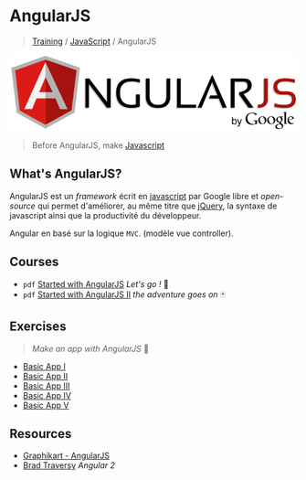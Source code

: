 # AngularJS

> [Training](https://github.com/simplonco/training/) / [JavaScript](https://github.com/simplonco/js-training/) / AngularJS

![](logo-angular.png)

> Before AngularJS, make [Javascript](https://github.com/simplonco/js-training/)

## What's AngularJS?

AngularJS est un _framework_ écrit en [javascript](https://github.com/simplonco/js-training) par Google libre et _open-source_ qui permet d'améliorer, au même titre que [jQuery](https://github.com/simplonco/jquery-training), la syntaxe de javascript ainsi que la productivité du développeur. 

Angular en basé sur la logique `MVC`. (modèle vue controller).

## Courses

* `pdf` [Started with AngularJS](https://github.com/simplonco/angular-training/blob/master/training/Tutoriel-AngularJS-Design-Pattern-MVC.pdf) _Let's go !_ :space_invader:
* `pdf` [Started with AngularJS II](https://github.com/simplonco/angular-training/blob/master/training/Tutoriel-AngularJS-Partie-2.pdf) _the adventure goes on_ :black_joker:

## Exercises

>  _Make an app with AngularJS_ :game_die:

* [Basic App I](https://github.com/simplonco/angular-workshop)
* [Basic App II](https://github.com/simplonco/angular-workshop/blob/master/chapitre-1.md)
* [Basic App III](https://github.com/simplonco/angular-workshop/blob/master/chapitre-2.md)
* [Basic App IV](https://github.com/simplonco/angular-workshop/blob/master/chapitre-2.5.md)
* [Basic App V](https://github.com/simplonco/angular-workshop/blob/master/chapitre-3.md)

## Resources

* [Graphikart - AngularJS](https://www.youtube.com/playlist?list=PLjwdMgw5TTLUDlJyx4yIPQjoI-w-7Zs1r)
* [Brad Traversy](https://www.youtube.com/playlist?list=PLillGF-RfqbbZnAJlEzttBrbkAO27U_hd) _Angular 2_
